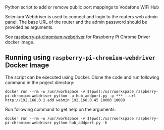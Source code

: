 Python script to add or remove public port mappings to Vodafone WiFi Hub

Selenium Webdriver is used to connect and login to the routers web admin panel. The base URL of the router and the admin password should be provided as arguments. 

See [raspberry-pi-chromium-webdriver](https://github.com/ekinsokmen/raspberry-pi-chromium-webdriver) for Raspberry Pi Chrome Driver docker image.


## Running using `raspberry-pi-chromium-webdriver` Docker Image
The script can be executed using Docker. Clone the code and run following command in the project directory:
```
docker run --rm -w /usr/workspace -v $(pwd):/usr/workspace raspberry-pi-chromium-webdriver python -u hub_addport.py -p *** --url http://192.168.0.1 add webmin 192.168.0.45 10000 10000
```

Run following command to get help on the arguments:
```
docker run --rm -w /usr/workspace -v $(pwd):/usr/workspace raspberry-pi-chromium-webdriver python hub_addport.py -h
```
